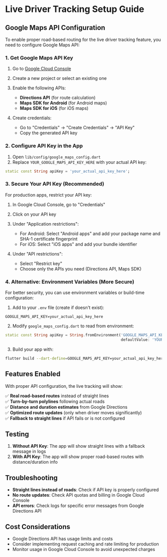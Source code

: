 # Live Driver Tracking Setup Guide

## Google Maps API Configuration

To enable proper road-based routing for the live driver tracking feature, you need to configure Google Maps API:

### 1. Get Google Maps API Key

1. Go to [Google Cloud Console](https://console.developers.google.com/)
2. Create a new project or select an existing one
3. Enable the following APIs:
   - **Directions API** (for route calculation)
   - **Maps SDK for Android** (for Android maps)
   - **Maps SDK for iOS** (for iOS maps)

4. Create credentials:
   - Go to "Credentials" → "Create Credentials" → "API Key"
   - Copy the generated API key

### 2. Configure API Key in the App

1. Open `lib/config/google_maps_config.dart`
2. Replace `YOUR_GOOGLE_MAPS_API_KEY_HERE` with your actual API key:

```dart
static const String apiKey = 'your_actual_api_key_here';
```

### 3. Secure Your API Key (Recommended)

For production apps, restrict your API key:

1. In Google Cloud Console, go to "Credentials"
2. Click on your API key
3. Under "Application restrictions":
   - For Android: Select "Android apps" and add your package name and SHA-1 certificate fingerprint
   - For iOS: Select "iOS apps" and add your bundle identifier

4. Under "API restrictions":
   - Select "Restrict key"
   - Choose only the APIs you need (Directions API, Maps SDK)

### 4. Alternative: Environment Variables (More Secure)

For better security, you can use environment variables or build-time configuration:

1. Add to your `.env` file (create if doesn't exist):
```
GOOGLE_MAPS_API_KEY=your_actual_api_key_here
```

2. Modify `google_maps_config.dart` to read from environment:
```dart
static const String apiKey = String.fromEnvironment('GOOGLE_MAPS_API_KEY', 
                                                    defaultValue: 'YOUR_GOOGLE_MAPS_API_KEY_HERE');
```

3. Build your app with:
```bash
flutter build --dart-define=GOOGLE_MAPS_API_KEY=your_actual_api_key_here
```

## Features Enabled

With proper API configuration, the live tracking will show:

✅ **Real road-based routes** instead of straight lines  
✅ **Turn-by-turn polylines** following actual roads  
✅ **Distance and duration estimates** from Google Directions  
✅ **Optimized route updates** (only when driver moves significantly)  
✅ **Fallback to straight lines** if API fails or is not configured  

## Testing

1. **Without API Key**: The app will show straight lines with a fallback message in logs
2. **With API Key**: The app will show proper road-based routes with distance/duration info

## Troubleshooting

- **Straight lines instead of roads**: Check if API key is properly configured
- **No route updates**: Check API quotas and billing in Google Cloud Console
- **API errors**: Check logs for specific error messages from Google Directions API

## Cost Considerations

- Google Directions API has usage limits and costs
- Consider implementing request caching and rate limiting for production
- Monitor usage in Google Cloud Console to avoid unexpected charges
